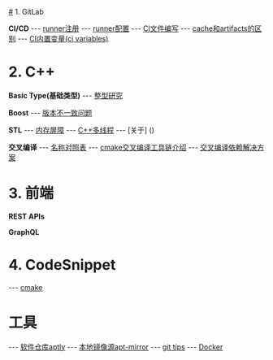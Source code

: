[#](#) 1. GitLab

**CI/CD**
--- [runner注册](./runner注册.md)
--- [runner配置](./runner配置.md)
--- [CI文件编写](./CI文件编写.md)
--- [cache和artifacts的区别](./cache和artifacts的区别.md)
--- [CI内置变量(ci variables)](./CI内置变量.md)


# 2. C++

**Basic Type(基础类型)**
--- [整型研究](./integer_research.md)

**Boost**
--- [版本不一致问题](./版本不一致问题.md)

**STL**
--- [内存屏障](./内存屏障.md)
--- [C++多线程](./C++多线程.md)
--- [关于] ()

**交叉编译**
--- [名称对照表](./CrossCompile/对照表.md)
--- [cmake交叉编译工具链介绍](./CrossCompile/CMakeCrossCompileToolChain.md)
--- [交叉编译依赖解决方案](./CrossCompile/CrossDeps.md)


# 3. 前端

**REST APIs**

**GraphQL**


# 4. CodeSnippet

--- [cmake](./snippet/cmake/cmake_snippet.md)


# 工具

--- [软件仓库aptly](./Tools/aptly.md)
--- [本地镜像源apt-mirror](./Tools/apt-mirror.md)
--- [git tips](./Tools/git_tips.md)
--- [Docker](./Tools/Docker.md)
